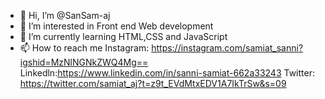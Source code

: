 - 👋 Hi, I’m @SanSam-aj
- 👀 I’m interested in Front end Web development
- 🌱 I’m currently learning HTML,CSS and JavaScript
- 📫 How to reach me Instagram: https://instagram.com/samiat_sanni?igshid=MzNlNGNkZWQ4Mg==  Linkedln:https://www.linkedin.com/in/sanni-samiat-662a33243  Twitter: https://twitter.com/samiat_aj?t=z9t_EVdMtxEDV1A7IkTrSw&s=09

<!---
SanSam-aj/SanSam-aj is a ✨ special ✨ repository because its `README.md` (this file) appears on your GitHub profile.
You can click the Preview link to take a look at your changes.
--->
